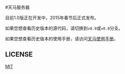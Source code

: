 #天马服务器

目前1.0版正在开发中，2015年春节后正式发布。

如果您想查看历史版本的源代码，请切换到`v0.9`或`v0.8`分支。

如果您想查看历史版本的使用手册，请访问[天马使用手册](http://tianma.f2e.sc/)。




## LICENSE

[MIT](https://github.com/tianmajs/tianmajs.github.io/blob/master/LICENSE)
